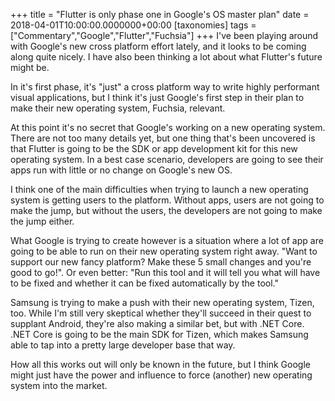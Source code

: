 +++
title = "Flutter is only phase one in Google's OS master plan"
date = 2018-04-01T10:00:00.0000000+00:00
[taxonomies]
tags = ["Commentary","Google","Flutter","Fuchsia"]
+++
I've been playing around with Google's new cross platform effort lately, and it looks to be coming along quite nicely. I have also been thinking a lot about what Flutter's future might be.

In it's first phase, it's "just" a cross platform way to write highly performant visual applications, but I think it's just Google's first step in their plan to make their new operating system, Fuchsia, relevant.

At this point it's no secret that Google's working on a new operating system. There are not too many details yet, but one thing that's been uncovered is that Flutter is going to be the SDK or app development kit for this new operating system. In a best case scenario, developers are going to see their apps run with little or no change on Google's new OS.

I think one of the main difficulties when trying to launch a new operating system is getting users to the platform. Without  apps, users are not going to make the jump, but without the users, the developers are not going to make the jump either.

What Google is trying to create however is a situation where a lot of app are going to be able to run on their new operating system right away. "Want to support our new fancy platform? Make these 5 small changes and you're good to go!". Or even better: "Run this tool and it will tell you what will have to be fixed and whether it can be fixed automatically by the tool."

Samsung is trying to make a push with their new operating system, Tizen, too. While I'm still very skeptical whether they'll succeed in their quest to supplant Android, they're also making a similar bet, but with .NET Core. .NET Core is going to be the main SDK for Tizen, which makes Samsung able to tap into a pretty large developer base that way.

How all this works out will only be known in the future, but I think Google might just have the power and influence to force (another) new operating system into the market.

